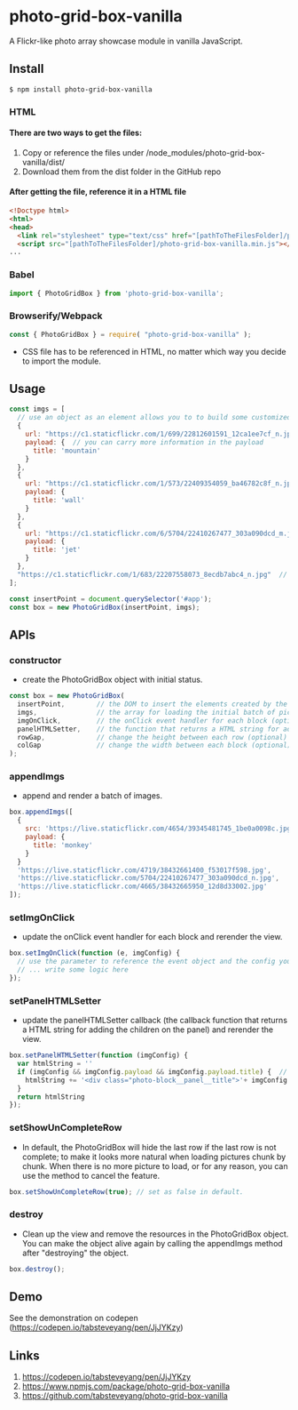 # photo-grid-box-vanilla
A Flickr-like photo array showcase module in vanilla JavaScript.<br/>

## Install
```shell
$ npm install photo-grid-box-vanilla
```

### HTML
#### There are two ways to get the files:
  1. Copy or reference the files under /node_modules/photo-grid-box-vanilla/dist/
  2. Download them from the dist folder in the GitHub repo
#### After getting the file, reference it in a HTML file
```html
<!Doctype html>
<html>
<head>
  <link rel="stylesheet" type="text/css" href="[pathToTheFilesFolder]/photo-grid-box-vanilla.min.css" />
  <script src="[pathToTheFilesFolder]/photo-grid-box-vanilla.min.js"></script>
...
```
### Babel
```js
import { PhotoGridBox } from 'photo-grid-box-vanilla';
```
### Browserify/Webpack
```js
const { PhotoGridBox } = require( "photo-grid-box-vanilla" );
```
- CSS file has to be referenced in HTML, no matter which way you decide to import the module.

## Usage
```js
const imgs = [
  // use an object as an element allows you to to build some customized feature
  {
    url: "https://c1.staticflickr.com/1/699/22812601591_12ca1ee7cf_n.jpg",
    payload: {  // you can carry more information in the payload
      title: 'mountain'
    }
  },
  {
    url: "https://c1.staticflickr.com/1/573/22409354059_ba46782c8f_n.jpg",
    payload: {
      title: 'wall'
    }
  },
  {
    url: "https://c1.staticflickr.com/6/5704/22410267477_303a090dcd_m.jpg",
    payload: {
      title: 'jet'
    }
  },
  "https://c1.staticflickr.com/1/683/22207558073_8ecdb7abc4_n.jpg"  // a string that point out the image's path is also acceptable
];

const insertPoint = document.querySelector('#app');
const box = new PhotoGridBox(insertPoint, imgs);
```

## APIs
### constructor
- create the PhotoGridBox object with initial status.
```js
const box = new PhotoGridBox(
  insertPoint,        // the DOM to insert the elements created by the object
  imgs,               // the array for loading the initial batch of pictures
  imgOnClick,         // the onClick event handler for each block (optional)
  panelHTMLSetter,    // the function that returns a HTML string for adding the children on the panel (optional)
  rowGap,             // change the height between each row (optional)
  colGap              // change the width between each block (optional)
);
```
### appendImgs
- append and render a batch of images.
```js
box.appendImgs([
  {
    src: 'https://live.staticflickr.com/4654/39345481745_1be0a0098c.jpg',
    payload: {
      title: 'monkey'
    }
  }
  'https://live.staticflickr.com/4719/38432661400_f53017f598.jpg',
  'https://live.staticflickr.com/5704/22410267477_303a090dcd_n.jpg',
  'https://live.staticflickr.com/4665/38432665950_12d8d33002.jpg'
]);
```

### setImgOnClick
- update the onClick event handler for each block and rerender the view.
```js
box.setImgOnClick(function (e, imgConfig) {
  // use the parameter to reference the event object and the config you set
  // ... write some logic here
});
```

### setPanelHTMLSetter
- update the panelHTMLSetter callback (the callback function that returns a HTML string for adding the children on the panel) and rerender the view.
```js
box.setPanelHTMLSetter(function (imgConfig) {
  var htmlString = ''
  if (imgConfig && imgConfig.payload && imgConfig.payload.title) {  // use the parameter to reference the payload and create customized panel for each block
    htmlString += '<div class="photo-block__panel__title">'+ imgConfig.payload.title +'</div>'
  }
  return htmlString
});
```

### setShowUnCompleteRow
- In default, the PhotoGridBox will hide the last row if the last row is not complete; to make it looks more natural when loading pictures chunk by chunk. When there is no more picture to load, or for any reason, you can use the method to cancel the feature.
```js
box.setShowUnCompleteRow(true); // set as false in default.
```

### destroy
- Clean up the view and remove the resources in the PhotoGridBox object. You can make the object alive again by calling the appendImgs method after "destroying" the object.
```js
box.destroy();
```

## Demo
See the demonstration on codepen (https://codepen.io/tabsteveyang/pen/JjJYKzy)

## Links
1. https://codepen.io/tabsteveyang/pen/JjJYKzy
2. https://www.npmjs.com/package/photo-grid-box-vanilla
3. https://github.com/tabsteveyang/photo-grid-box-vanilla
